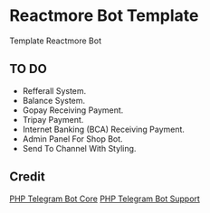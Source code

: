 # Reactmore Bot Template

Template Reactmore Bot

## TO DO

- Refferall System.
- Balance System.
- Gopay Receiving Payment.
- Tripay Payment.
- Internet Banking (BCA) Receiving Payment.
- Admin Panel For Shop Bot.
- Send To Channel With Styling.

## Credit

[PHP Telegram Bot Core]
[PHP Telegram Bot Support]

[PHP Telegram Bot Support]: https://t.me/PHP_Telegram_Bot_Support "@PHP_Telegram_Bot_Support"
[PHP Telegram Bot Core]: https://github.com/php-telegram-bot/core 
